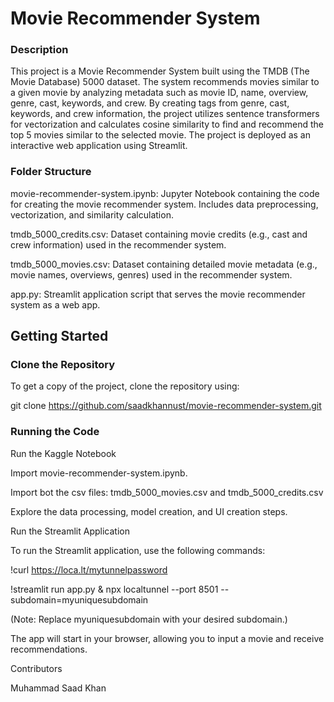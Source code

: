 
# Movie Recommender System

### Description

This project is a Movie Recommender System built using the TMDB (The Movie Database) 5000 dataset. The system recommends movies similar to a given movie by analyzing metadata such as movie ID, name, overview, genre, cast, keywords, and crew. By creating tags from genre, cast, keywords, and crew information, the project utilizes sentence transformers for vectorization and calculates cosine similarity to find and recommend the top 5 movies similar to the selected movie. The project is deployed as an interactive web application using Streamlit.

### Folder Structure

movie-recommender-system.ipynb: Jupyter Notebook containing the code for creating the movie recommender system. Includes data preprocessing, vectorization, and similarity calculation.

tmdb_5000_credits.csv: Dataset containing movie credits (e.g., cast and crew information) used in the recommender system.

tmdb_5000_movies.csv: Dataset containing detailed movie metadata (e.g., movie names, overviews, genres) used in the recommender system.

app.py: Streamlit application script that serves the movie recommender system as a web app.

## Getting Started

### Clone the Repository
To get a copy of the project, clone the repository using:

git clone https://github.com/saadkhannust/movie-recommender-system.git

### Running the Code

Run the Kaggle Notebook

Import movie-recommender-system.ipynb.

Import bot the csv files: tmdb_5000_movies.csv and tmdb_5000_credits.csv

Explore the data processing, model creation, and UI creation steps.

Run the Streamlit Application

To run the Streamlit application, use the following commands:


!curl https://loca.lt/mytunnelpassword

!streamlit run app.py & npx localtunnel --port 8501 --subdomain=myuniquesubdomain

(Note: Replace myuniquesubdomain with your desired subdomain.)

The app will start in your browser, allowing you to input a movie and receive recommendations.

Contributors

Muhammad Saad Khan
